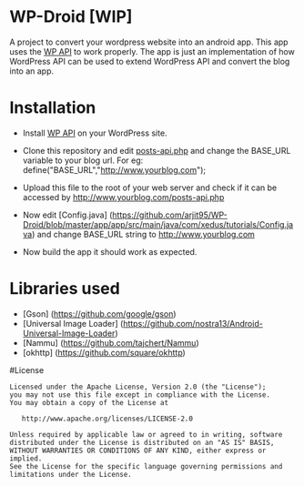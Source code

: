 # WP-Droid [WIP]

A project to convert your wordpress website into an android app. This app uses the [WP API](v2.wp-api.org/) to work properly.
The app is just an implementation of how WordPress API can be used to extend WordPress API and convert the blog into an app.

# Installation

* Install [WP API](http://v2.wp-api.org/) on your WordPress site.

* Clone this repository and edit [posts-api.php](https://github.com/arjit95/WP-Droid/blob/master/web/posts-api.php) and
  change the BASE_URL variable to your blog url.
  For eg: define("BASE_URL","http://www.yourblog.com");

* Upload this file to the root of your web server and check if it can be accessed by http://www.yourblog.com/posts-api.php 

* Now edit [Config.java] (https://github.com/arjit95/WP-Droid/blob/master/app/app/src/main/java/com/xedus/tutorials/Config.java)
  and change BASE_URL string to http://www.yourblog.com
  
* Now build the app it should work as expected.  

# Libraries used

* [Gson] (https://github.com/google/gson)
* [Universal Image Loader] (https://github.com/nostra13/Android-Universal-Image-Loader)
* [Nammu] (https://github.com/tajchert/Nammu)
* [okhttp] (https://github.com/square/okhttp)


#License

    Licensed under the Apache License, Version 2.0 (the "License");
    you may not use this file except in compliance with the License.
    You may obtain a copy of the License at

       http://www.apache.org/licenses/LICENSE-2.0

    Unless required by applicable law or agreed to in writing, software
    distributed under the License is distributed on an "AS IS" BASIS,
    WITHOUT WARRANTIES OR CONDITIONS OF ANY KIND, either express or implied.
    See the License for the specific language governing permissions and
    limitations under the License.
